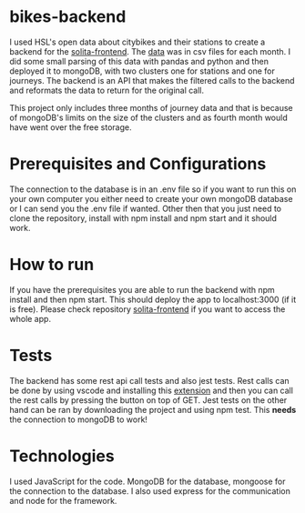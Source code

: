 # bikes-backend
I used HSL's open data about citybikes and their stations to create a backend for the [solita-frontend](https://github.com/Iispar/solita-frontend).
The [data](https://www.hsl.fi/en/hsl/open-data) was in csv files for each month. I did some small parsing of this data with pandas and python and then deployed it to mongoDB, with two clusters one for stations and one for journeys. The backend is an API that makes the filtered calls to the backend and reformats the data to return for the original call.

This project only includes three months of journey data and that is because of mongoDB's limits on the size of the clusters and as fourth month would have went over the free storage.

# Prerequisites and Configurations
The connection to the database is in an .env file so if you want to run this on your own computer you either need to 
create your own mongoDB database or I can send you the .env file if wanted. Other then that you just need to clone
the repository, install with npm install and npm start and it should work.
# How to run
If you have the prerequisites you are able to run the backend with npm install and then npm start. This should deploy the app to localhost:3000 (if it is free).
Please check repository [solita-frontend](https://github.com/Iispar/solita-frontend) 
if you want to access the whole app.
# Tests
The backend has some rest api call tests and also jest tests. Rest calls can be done by using vscode and installing this 
[extension](https://marketplace.visualstudio.com/items?itemName=humao.rest-client) and then you can call the rest calls
by pressing the button on top of GET. 
Jest tests on the other hand can be ran by downloading the project and using npm test. This **needs** the connection to mongoDB to work!
# Technologies
I used JavaScript for the code. MongoDB for the database, mongoose for the connection to the database. I also used express for the communication and node for the framework.
